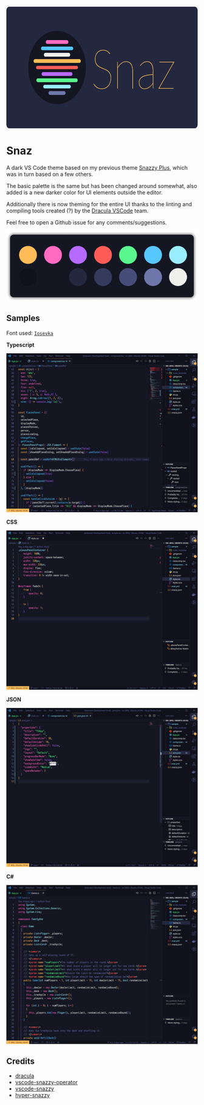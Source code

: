<p align="center">
  <img src="https://github.com/akarlsten/snaz/raw/main/logo-rounded.png" width="640" height="320">
</p>

# Snaz

A dark VS Code theme based on my previous theme [Snazzy Plus](https://github.com/akarlsten/snazzy-plus), which was in turn based on a few others.

The basic palette is the same but has been changed around somewhat, also added is a new darker color for UI elements outside the editor.

Additionally there is now theming for the entire UI thanks to the linting and compiling tools created (?) by the [Dracula VSCode](<(https://github.com/dracula/visual-studio-code)>) team.

Feel free to open a Github issue for any comments/suggestions.

![colors](https://github.com/akarlsten/snaz/raw/main/colors.png)

## Samples

Font used: [`Iosevka`](https://github.com/be5invis/Iosevka)

**Typescript**

![sample-typescript](https://github.com/akarlsten/snaz/raw/main/sample-ts.png)

**CSS**

![sample-css](https://github.com/akarlsten/snaz/raw/main/sample-css.png)

**JSON**

![sample-json](https://github.com/akarlsten/snaz/raw/main/sample-json.png)

**C#**

![sample-csharp](https://github.com/akarlsten/snaz/raw/main/sample-csharp.png)

## Credits

-   [dracula](https://github.com/dracula/visual-studio-code)
-   [vscode-snazzy-operator](https://github.com/aaronthomas/vscode-snazzy-operator)
-   [vscode-snazzy](https://github.com/alexanderbast/vscode-snazzy)
-   [hyper-snazzy](https://github.com/sindresorhus/hyper-snazzy)
